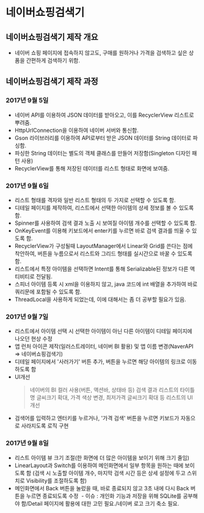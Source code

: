 # 네이버쇼핑검색기

## 네이버쇼핑검색기 제작 개요

 - 네이버 쇼핑 페이지에 접속하지 않고도, 구매를 원하거나 가격을 검색하고 싶은 상품을 간편하게 검색하기 위함.
 
## 네이버쇼핑검색기 제작 과정

 ### 2017년 9월 5일
  - 네이버 API를 이용하여 JSON 데이터를 받아오고, 이를 RecyclerView 리스트로 뿌려줌.
  - HttpUrlConnection을 이용하여 네이버 서버와 통신함.
  - Gson 라이브러리를 이용하여 API로부터 받은 JSON 데이터를 String 데이터로 파싱함.
  - 파싱한 String 데이터는 별도의 객체 클래스를 만들어 저장함(Singleton 디자인 패턴 사용)
  - RecyclerView를 통해 저장된 데이터를 리스트 형태로 화면에 보여줌.

 ### 2017년 9월 6일
  - 리스트 형태를 격자와 일반 리스트 형태의 두 가지로 선택할 수 있도록 함.
  - 디테일 페이지를 제작하여, 리스트에서 선택한 아이템의 상세 정보를 볼 수 있도록 함.
  - Spinner를 사용하여 검색 결과 노출 시 보여질 아이템 개수를 선택할 수 있도록 함.
  - OnKeyEvent를 이용해 키보드에서 enter키를 누르면 바로 검색 결과를 띄울 수 있도록 함.
  - RecyclerView가 구성될때 LayoutManager에서 Linear와 Grid를 쓴다는 점에 착안하여, 버튼을 누름으로서 리스트와 그리드 형태를 실시간으로 바꿀 수 있도록 함.
  - 리스트에서 특정 아이템을 선택하면 Intent를 통해 Serializable된 정보가 다른 액티비티로 전달됨.
  - 스피너 아이템 등록 시 xml을 이용하지 않고, java 코드에 int 배열을 추가하여 바로 쿼리문에 포함될 수 있도록 함.
  - ThreadLocal을 사용하게 되었는데, 이에 대해서는 좀 더 공부할 필요가 있음.    

### 2017년 9월 7일
  - 리스트에서 아이템 선택 시 선택한 아이템이 아닌 다른 아이템이 디테일 페이지에 나오던 현상 수정
  - 앱 런처 아이콘 제작(일러스트레이터, 네이버 BI 활용) 및 앱 이름 변경(NaverAPI => 네이버쇼핑검색기)
  - 디테일 페이지에서 '사러가기' 버튼 추가, 버튼을 누르면 해당 아이템의 링크로 이동하도록 함
  - UI개선
    > 네이버의 BI 컬러 사용(버튼, 액션바, 상태바 등)
      검색 결과 리스트의 타이틀명 글씨크기 확대, 가격 색상 변경, 최저가격 글씨크기 확대 등 리스트의 UI 개선
  - 검색어를 입력하고 엔터키를 누르거나, '가격 검색' 버튼을 누르면 키보드가 자동으로 사라지도록 로직 구현

### 2017년 9월 8일
  - 리스트 아이템 뷰 크기 조절(한 화면에 더 많은 아이템을 보이기 위해 크기 줄임)
  - LinearLayout과 Switch를 이용하여 메인화면에서 일부 항목을 원하는 때에 보이도록 함
     (검색 시 노출할 아이템 개수, 마지막 검색 시간 등은 상세 설정에 두고 스위치로 Visibility를 조절하도록 함)
  - 메인화면에서 Back 버튼을 눌렀을 때, 바로 종료되지 않고 3초 내에 다시 Back 버튼을 누르면 종료되도록 수정
  - 이슈 : 개인화 기능과 저장을 위해 SQLite를 공부해야 함/Detail 페이지에 활용에 대한 고민 필요./네이버 로고 크기 축소 필요.
